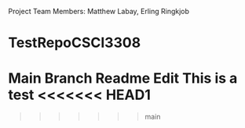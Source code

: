 
Project Team Members: Matthew Labay, Erling Ringkjob
# TestRepoCSCI3308
Main Branch Readme Edit
   This is a test
<<<<<<< HEAD1
=======
>>>>>>> main
